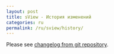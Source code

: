 ```yaml
---
layout: post
title: sView - История изменений
categories: ru
permalink: /ru/sview/history/
---
```


Please see [changelog from git repository](https://github.com/gkv311/sview/blob/master/CHANGELOG.md).

